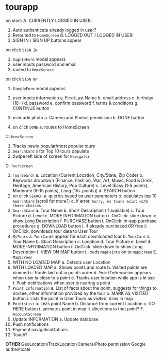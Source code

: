 # tourapp
on start:
A. CURRENTLY LOGGED IN USER:
  1. Auto authenticate already logged in user?
  2. Rerouted to `HomeScreen`
B. LOGGED OUT / LOGGED IN USER:
  1. SIGN IN / SIGN UP buttons appear

on click `SIGN IN`
  1. `SignInForm` modal appears
  2. user inputs password and email
  3. routed to `HomeScreen`

on click `SIGN UP`
  1. `SingUpForm` modal appears
  2. user inputs information
    a. First/Last Name
    b. email address
    c. birthday (18+)
    d. password
    e. confirm password
    f. terms & conditions
    g. CONTINUE button

  3. user add photo
    a. Camera and Photos permission
    b. DONE button

  4. on click `DONE`
    a. routes to HomeScreen

C. `HomeScreen`
  1. Tracks newly popular/most popular tours
  2. `SearchCard` s for Top 10 tours populate
  3. Swipe left side of screen for `Navigator`

D. `TourScreen`
  1. `TourSearch`
    a. Location (Current Location, City/State, Zip Code)
    b. Keywords dropdown (Finance, Fashion, War, Art, Music, Food & Drink, Heritage, American History, Pop Culture)
    c. Level (Easy (1-5 points), Moderate (6-15 points), Long (16+ points))
    d. SEARCH button
  2. on click `SEARCH`
    a. queries based on user parameters
    b. populates top 10 `SearchCard` (scroll for more?)
    c. if error, `Sorry, no tours exist with those choices`
  3. `SearchCard`
    a. Tour Name
    b. Short Description (if available)
    c. Tour Picture
    d. Level
    e. MORE INFORMATION button
      i. OnClick: slide down to show Long Description
    f. PURCHASE button
      i. OnClick: in-app purchase procedures
    g. DOWNLOAD button
      i. if already purchased OR free
      ii. OnClick: downloads tour data to User Tour
  4. `MyTours`
    a. `TourCard`s appear for each downloaded tour
    b. `TourCard`
      a. Tour Name
      b. Short Description
      c. Location
      d. Tour Picture
      e. Level
      d. MORE INFORMATION button
        i. OnClick: slide down to show Long Description
      f. VIEW ON MAP button
        i. loads `MapPoints` on to `MapScreen`
E. `MapScreen`
  1. WITH NO LOADED MAP
    a. Detects user Location
  2. WITH LOADED MAP
    a. Shows points and route
    b. Visited points are dimmed
    c. Route laid out in points order
    d. `PointInformation` appears when user is close to a point
    e. Tracks user location while app is in use
    f. Push notifications when user is nearing a point
  3. `Point Information`
    a. List of facts about the point, suggests for things to do/see, other information provided by the tour
    b. MARK AS VISITED button
      i. Lists the point in User Tours as visited, dims in map
  4. `PointsList`
    a. Lists point Name
    b. Distance from current Location
    c. GO HERE button
      i. animates point in map
      ii. directions to that point?
F. `AccountScreen`
  1. Update INFORMATION
    a. Update database
  2. Push notifications
  3. Payment navigationOptions
  4. Touch?

**OTHER**
GeoLocation/TrackLocation
Camera/Photo permission
Google authenticate
